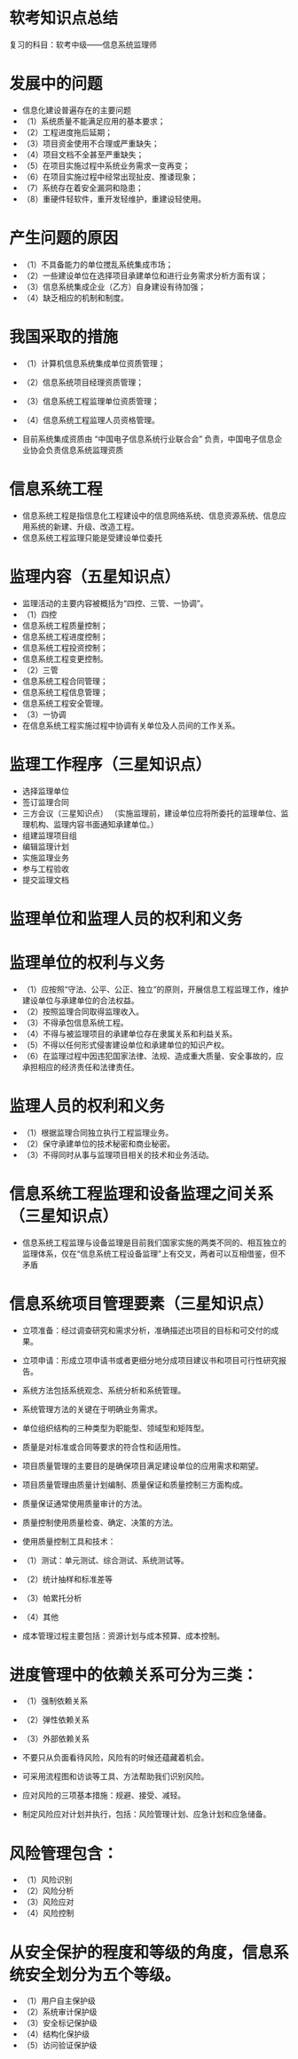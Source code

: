 # 软考知识点总结
复习的科目：软考中级——信息系统监理师

# 发展中的问题
* 信息化建设普遍存在的主要问题
* （1）系统质量不能满足应用的基本要求；
* （2）工程进度拖后延期；
* （3）项目资金使用不合理或严重缺失；
* （4）项目文档不全甚至严重缺失；
* （5）在项目实施过程中系统业务需求一变再变；
* （6）在项目实施过程中经常出现扯皮、推诿现象；
* （7）系统存在着安全漏洞和隐患；
* （8）重硬件轻软件，重开发轻维护，重建设轻使用。
# 产生问题的原因
* （1）不具备能力的单位搅乱系统集成市场；
* （2）一些建设单位在选择项目承建单位和进行业务需求分析方面有误；
* （3）信息系统集成企业（乙方）自身建设有待加强；
* （4）缺乏相应的机制和制度。
# 我国采取的措施
* （1）计算机信息系统集成单位资质管理；
* （2）信息系统项目经理资质管理；
* （3）信息系统工程监理单位资质管理；
* （4）信息系统工程监理人员资格管理。
  

* 目前系统集成资质由 “中国电子信息系统行业联合会” 负责，中国电子信息企业协会负责信息系统监理资质

# 信息系统工程
* 信息系统工程是指信息化工程建设中的信息网络系统、信息资源系统、信息应用系统的新建、升级、改造工程。
* 信息系统工程监理只能是受建设单位委托

# 监理内容（五星知识点）
* 监理活动的主要内容被概括为“四控、三管、一协调”。
* （1）四控
* 信息系统工程质量控制；
* 信息系统工程进度控制；
* 信息系统工程投资控制；
* 信息系统工程变更控制。
* （2）三管
* 信息系统工程合同管理；
* 信息系统工程信息管理；
* 信息系统工程安全管理。
* （3）一协调
* 在信息系统工程实施过程中协调有关单位及人员间的工作关系。

# 监理工作程序（三星知识点）

* 选择监理单位
* 签订监理合同
* 三方会议（三星知识点） （实施监理前，建设单位应将所委托的监理单位、监理机构、监理内容书面通知承建单位。）
* 组建监理项目组
* 编辑监理计划
* 实施监理业务
* 参与工程验收
* 提交监理文档


# 监理单位和监理人员的权利和义务

# 监理单位的权利与义务
* （1）应按照“守法、公平、公正、独立”的原则，开展信息工程监理工作，维护建设单位与承建单位的合法权益。
* （2）按照监理合同取得监理收入。
* （3）不得承包信息系统工程。
* （4）不得与被监理项目的承建单位存在隶属关系和利益关系。
* （5）不得以任何形式侵害建设单位和承建单位的知识产权。
* （6）在监理过程中因违犯国家法律、法规、造成重大质量、安全事故的，应承担相应的经济责任和法律责任。

# 监理人员的权利和义务
* （1）根据监理合同独立执行工程监理业务。
* （2）保守承建单位的技术秘密和商业秘密。
* （3）不得同时从事与监理项目相关的技术和业务活动。

# 信息系统工程监理和设备监理之间关系（三星知识点）

* 信息系统工程监理与设备监理是目前我们国家实施的两类不同的、相互独立的监理体系，仅在“信息系统工程设备监理”上有交叉，两者可以互相借鉴，但不矛盾


# 信息系统项目管理要素（三星知识点）

* 立项准备：经过调查研究和需求分析，准确描述出项目的目标和可交付的成果。

* 立项申请：形成立项申请书或者更细分地分成项目建议书和项目可行性研究报告。

* 系统方法包括系统观念、系统分析和系统管理。

* 系统管理方法的关键在于明确业务需求。

* 单位组织结构的三种类型为职能型、领域型和矩阵型。

* 质量是对标准或合同等要求的符合性和适用性。

* 项目质量管理的主要目的是确保项目满足建设单位的应用需求和期望。

* 项目质量管理由质量计划编制、质量保证和质量控制三方面构成。

* 质量保证通常使用质量审计的方法。
* 质量控制使用质量检查、确定、决策的方法。
* 使用质量控制工具和技术：

* （1）测试：单元测试、综合测试、系统测试等。
* （2）统计抽样和标准差等
* （3）帕累托分析
* （4）其他

* 成本管理过程主要包括：资源计划与成本预算、成本控制。

# 进度管理中的依赖关系可分为三类：

* （1）强制依赖关系
* （2）弹性依赖关系
* （3）外部依赖关系

* 不要只从负面看待风险，风险有的时候还蕴藏着机会。

* 可采用流程图和访谈等工具、方法帮助我们识别风险。
* 应对风险的三项基本措施：规避、接受、减轻。

* 制定风险应对计划并执行，包括：风险管理计划、应急计划和应急储备。
# 风险管理包含：
* （1）风险识别
* （2）风险分析
* （3）风险应对
* （4）风险控制

# 从安全保护的程度和等级的角度，信息系统安全划分为五个等级。
* （1）用户自主保护级
* （2）系统审计保护级
* （3）安全标记保护级
* （4）结构化保护级
* （5）访问验证保护级